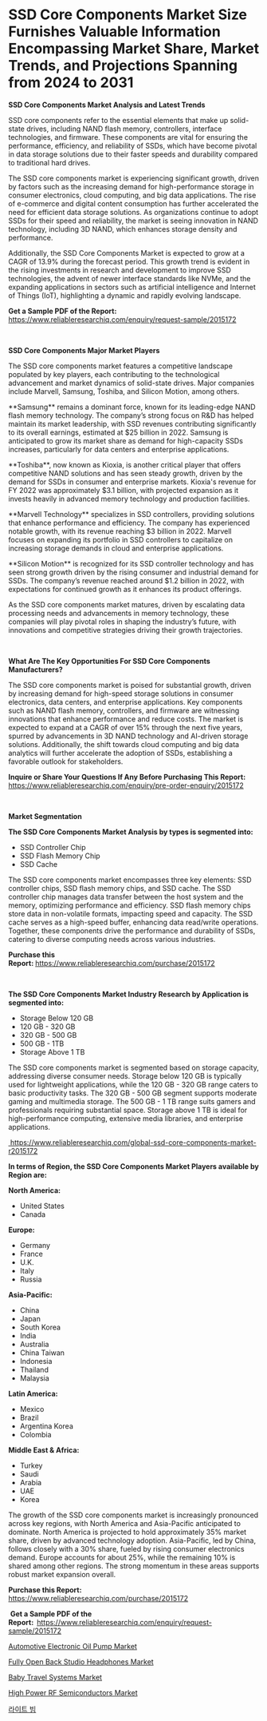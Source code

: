 <p><h1>SSD Core Components Market Size Furnishes Valuable Information Encompassing Market Share, Market Trends, and Projections Spanning from 2024 to 2031</h1></p><p><strong>SSD Core Components Market Analysis and Latest Trends</strong></p>
<p><p>SSD core components refer to the essential elements that make up solid-state drives, including NAND flash memory, controllers, interface technologies, and firmware. These components are vital for ensuring the performance, efficiency, and reliability of SSDs, which have become pivotal in data storage solutions due to their faster speeds and durability compared to traditional hard drives.</p><p>The SSD core components market is experiencing significant growth, driven by factors such as the increasing demand for high-performance storage in consumer electronics, cloud computing, and big data applications. The rise of e-commerce and digital content consumption has further accelerated the need for efficient data storage solutions. As organizations continue to adopt SSDs for their speed and reliability, the market is seeing innovation in NAND technology, including 3D NAND, which enhances storage density and performance.</p><p>Additionally, the SSD Core Components Market is expected to grow at a CAGR of 13.9% during the forecast period. This growth trend is evident in the rising investments in research and development to improve SSD technologies, the advent of newer interface standards like NVMe, and the expanding applications in sectors such as artificial intelligence and Internet of Things (IoT), highlighting a dynamic and rapidly evolving landscape.</p></p>
<p><strong>Get a Sample PDF of the Report:&nbsp;</strong> <a href="https://www.reliableresearchiq.com/enquiry/request-sample/2015172?utm_campaign=99&utm_medium=2&utm_source=Github&utm_content=ia&utm_term=27102024&utm_id=ssd-core-components">https://www.reliableresearchiq.com/enquiry/request-sample/2015172</a></p>
<p>&nbsp;</p>
<p><strong>SSD Core Components Major Market Players</strong></p>
<p><p>The SSD core components market features a competitive landscape populated by key players, each contributing to the technological advancement and market dynamics of solid-state drives. Major companies include Marvell, Samsung, Toshiba, and Silicon Motion, among others.</p><p>**Samsung** remains a dominant force, known for its leading-edge NAND flash memory technology. The company’s strong focus on R&D has helped maintain its market leadership, with SSD revenues contributing significantly to its overall earnings, estimated at $25 billion in 2022. Samsung is anticipated to grow its market share as demand for high-capacity SSDs increases, particularly for data centers and enterprise applications.</p><p>**Toshiba**, now known as Kioxia, is another critical player that offers competitive NAND solutions and has seen steady growth, driven by the demand for SSDs in consumer and enterprise markets. Kioxia's revenue for FY 2022 was approximately $3.1 billion, with projected expansion as it invests heavily in advanced memory technology and production facilities.</p><p>**Marvell Technology** specializes in SSD controllers, providing solutions that enhance performance and efficiency. The company has experienced notable growth, with its revenue reaching $3 billion in 2022. Marvell focuses on expanding its portfolio in SSD controllers to capitalize on increasing storage demands in cloud and enterprise applications.</p><p>**Silicon Motion** is recognized for its SSD controller technology and has seen strong growth driven by the rising consumer and industrial demand for SSDs. The company’s revenue reached around $1.2 billion in 2022, with expectations for continued growth as it enhances its product offerings.</p><p>As the SSD core components market matures, driven by escalating data processing needs and advancements in memory technology, these companies will play pivotal roles in shaping the industry’s future, with innovations and competitive strategies driving their growth trajectories.</p></p>
<p>&nbsp;</p>
<p><strong>What Are The Key Opportunities For SSD Core Components Manufacturers?</strong></p>
<p><p>The SSD core components market is poised for substantial growth, driven by increasing demand for high-speed storage solutions in consumer electronics, data centers, and enterprise applications. Key components such as NAND flash memory, controllers, and firmware are witnessing innovations that enhance performance and reduce costs. The market is expected to expand at a CAGR of over 15% through the next five years, spurred by advancements in 3D NAND technology and AI-driven storage solutions. Additionally, the shift towards cloud computing and big data analytics will further accelerate the adoption of SSDs, establishing a favorable outlook for stakeholders.</p></p>
<p><strong>Inquire or Share Your Questions If Any Before Purchasing This Report:</strong> <a href="https://www.reliableresearchiq.com/enquiry/pre-order-enquiry/2015172?utm_campaign=99&utm_medium=2&utm_source=Github&utm_content=ia&utm_term=27102024&utm_id=ssd-core-components">https://www.reliableresearchiq.com/enquiry/pre-order-enquiry/2015172</a></p>
<p>&nbsp;</p>
<p><strong>Market Segmentation</strong></p>
<p><strong>The SSD Core Components Market Analysis by types is segmented into:</strong></p>
<p><ul><li>SSD Controller Chip</li><li>SSD Flash Memory Chip</li><li>SSD Cache</li></ul></p>
<p><p>The SSD core components market encompasses three key elements: SSD controller chips, SSD flash memory chips, and SSD cache. The SSD controller chip manages data transfer between the host system and the memory, optimizing performance and efficiency. SSD flash memory chips store data in non-volatile formats, impacting speed and capacity. The SSD cache serves as a high-speed buffer, enhancing data read/write operations. Together, these components drive the performance and durability of SSDs, catering to diverse computing needs across various industries.</p></p>
<p><strong>Purchase this Report:&nbsp;</strong><a href="https://www.reliableresearchiq.com/purchase/2015172?utm_campaign=99&utm_medium=2&utm_source=Github&utm_content=ia&utm_term=27102024&utm_id=ssd-core-components">https://www.reliableresearchiq.com/purchase/2015172</a></p>
<p>&nbsp;</p>
<p><strong>The SSD Core Components Market Industry Research by Application is segmented into:</strong></p>
<p><ul><li>Storage Below 120 GB</li><li>120 GB - 320 GB</li><li>320 GB - 500 GB</li><li>500 GB - 1TB</li><li>Storage Above 1 TB</li></ul></p>
<p><p>The SSD core components market is segmented based on storage capacity, addressing diverse consumer needs. Storage below 120 GB is typically used for lightweight applications, while the 120 GB - 320 GB range caters to basic productivity tasks. The 320 GB - 500 GB segment supports moderate gaming and multimedia storage. The 500 GB - 1 TB range suits gamers and professionals requiring substantial space. Storage above 1 TB is ideal for high-performance computing, extensive media libraries, and enterprise applications.</p></p>
<p><a href="https://www.reliableresearchiq.com/global-ssd-core-components-market-r2015172?utm_campaign=99&utm_medium=2&utm_source=Github&utm_content=ia&utm_term=27102024&utm_id=ssd-core-components">&nbsp;https://www.reliableresearchiq.com/global-ssd-core-components-market-r2015172</a></p>
<p><strong>In terms of Region, the SSD Core Components Market Players available by Region are:</strong></p>
<p>
    <p> <strong> North America: </strong>
        <ul>
            <li>United States</li>
            <li>Canada</li>
        </ul>
        </p> 
    <p> <strong> Europe: </strong>
        <ul>
            <li>Germany</li>
            <li>France</li>
            <li>U.K.</li>
            <li>Italy</li>
            <li>Russia</li>
        </ul>
        </p> 
    <p> <strong> Asia-Pacific: </strong>
        <ul>
            <li>China</li>
            <li>Japan</li>
            <li>South Korea</li>
            <li>India</li>
            <li>Australia</li>
            <li>China Taiwan</li>
            <li>Indonesia</li>
            <li>Thailand</li>
            <li>Malaysia</li>
        </ul>
        </p> 
    <p> <strong> Latin America: </strong>
        <ul>
            <li>Mexico</li>
            <li>Brazil</li>
            <li>Argentina Korea</li>
            <li>Colombia</li>
        </ul>
        </p> 
    <p> <strong> Middle East & Africa: </strong>
        <ul>
            <li>Turkey</li>
            <li>Saudi</li>
            <li>Arabia</li>
            <li>UAE</li>
            <li>Korea</li>
        </ul>
    </p>
    </p>
<p><p>The growth of the SSD core components market is increasingly pronounced across key regions, with North America and Asia-Pacific anticipated to dominate. North America is projected to hold approximately 35% market share, driven by advanced technology adoption. Asia-Pacific, led by China, follows closely with a 30% share, fueled by rising consumer electronics demand. Europe accounts for about 25%, while the remaining 10% is shared among other regions. The strong momentum in these areas supports robust market expansion overall.</p></p>
<p><strong>Purchase this Report: </strong><a href="https://www.reliableresearchiq.com/purchase/2015172?utm_campaign=99&utm_medium=2&utm_source=Github&utm_content=ia&utm_term=27102024&utm_id=ssd-core-components">https://www.reliableresearchiq.com/purchase/2015172</a></p>
<p>&nbsp;<strong>Get a Sample PDF of the Report:&nbsp;&nbsp;</strong><a href="https://www.reliableresearchiq.com/enquiry/request-sample/2015172?utm_campaign=99&utm_medium=2&utm_source=Github&utm_content=ia&utm_term=27102024&utm_id=ssd-core-components">https://www.reliableresearchiq.com/enquiry/request-sample/2015172</a></p>
<p><strong></strong></p>
<p><p><a href="https://issuu.com/reportprime-2/docs/automotive-electronic-oil-pump-mark_ceb8dd80f166c2?utm_campaign=99&utm_medium=2&utm_source=Github&utm_content=ia&utm_term=27102024&utm_id=ssd-core-components">Automotive Electronic Oil Pump Market</a></p><p><a href="https://github.com/danyelltzmol/Market-Research-Report-List-1/blob/main/fully-open-back-studio-headphones-market.md?utm_campaign=99&utm_medium=2&utm_source=Github&utm_content=ia&utm_term=27102024&utm_id=ssd-core-components">Fully Open Back Studio Headphones Market</a></p><p><a href="https://www.linkedin.com/pulse/baby-travel-systems-industry-forecast-market-shifts-strategic-3px2f?utm_campaign=99&utm_medium=2&utm_source=Github&utm_content=ia&utm_term=27102024&utm_id=ssd-core-components">Baby Travel Systems Market</a></p><p><a href="https://github.com/shebaharrifx/Market-Research-Report-List-1/blob/main/high-power-rf-semiconductors-market.md?utm_campaign=99&utm_medium=2&utm_source=Github&utm_content=ia&utm_term=27102024&utm_id=ssd-core-components">High Power RF Semiconductors Market</a></p><p><a href="https://github.com/sougarounis/Market-Research-Report-List-6/blob/main/642431821121.md?utm_campaign=99&utm_medium=2&utm_source=Github&utm_content=ia&utm_term=27102024&utm_id=ssd-core-components">라이트 빔</a></p></p>